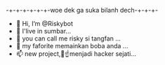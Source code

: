 
-+-+-+-+-+-+-woe dek ga suka bilanh dech-+-+-+-

- 👋 Hi, I’m @Riskybot
- 👀 I'live in sumbar...
- 🌱 you can call me risky si tangfan ...
- 💞️ my faforite memainkan boba anda ...
- 📫 new project,🤡☝menjadi hacker sejati...

<!---
Riskybotajadeh/Riskybotajadeh is a ✨ special ✨ repository because its `README.md` (this file) appears on your GitHub profile.
You can click the Preview link to take a look at your changes.
--->
